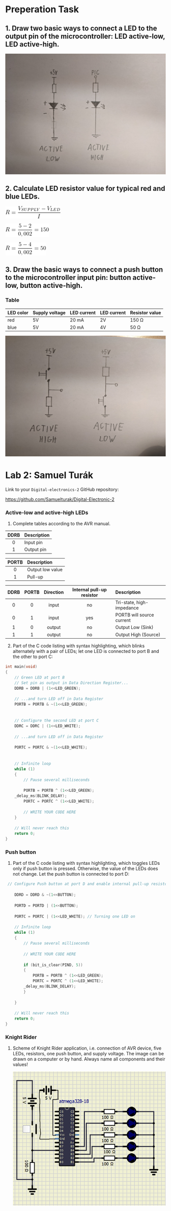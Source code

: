 # Preperation Task

## 1. Draw two basic ways to connect a LED to the output pin of the microcontroller: LED active-low, LED active-high.

![alt text](Images/Pic4.jpg)

## 2. Calculate LED resistor value for typical red and blue LEDs.
 
![alt text](Images/Pic9.png)


![alt text](Images/Pic1.png)


![alt text](Images/Pic2.png)

## 3. Draw the basic ways to connect a push button to the microcontroller input pin: button active-low, button active-high.

### Table
LED color | Supply voltage | LED current | LED current | Resistor value
------------ | -------------| -------------| -------------| ------------- |
red | 5V | 20 mA | 2V | 150 Ω | 
blue | 5V | 20 mA | 4V | 50 Ω | 



![alt text](Images/Pic5.jpg)


# Lab 2: Samuel Turák

Link to your `Digital-electronics-2` GitHub repository:

https://github.com/Samuelturak/Digital-Electronic-2



### Active-low and active-high LEDs

1. Complete tables according to the AVR manual.

| **DDRB** | **Description** |
| :-: | :-- |
| 0 | Input pin |
| 1 | Output pin |

| **PORTB** | **Description** |
| :-: | :-- |
| 0 | Output low value |
| 1 | Pull-up |

| **DDRB** | **PORTB** | **Direction** | **Internal pull-up resistor** | **Description** |
| :-: | :-: | :-: | :-: | :-- |
| 0 | 0 | input | no | Tri-state, high-impedance |
| 0 | 1 | input | yes | PORTB will source current |
| 1 | 0 | output | no | Output Low (Sink) |
| 1 | 1 | output | no | Output High (Source) |

2. Part of the C code listing with syntax highlighting, which blinks alternately with a pair of LEDs; let one LED is connected to port B and the other to port C:

```c
int main(void)
{
    // Green LED at port B
    // Set pin as output in Data Direction Register...
    DDRB = DDRB | (1<<LED_GREEN);
    
    // ...and turn LED off in Data Register
    PORTB = PORTB & ~(1<<LED_GREEN);
    

    // Configure the second LED at port C
    DDRC = DDRC | (1<<LED_WHITE);
    
    // ...and turn LED off in Data Register
    
    PORTC = PORTC & ~(1<<LED_WHITE);
    

    // Infinite loop
    while (1)
    {
        // Pause several milliseconds
        
        PORTB = PORTB ^ (1<<LED_GREEN);
	_delay_ms(BLINK_DELAY);
        PORTC = PORTC ^ (1<<LED_WHITE);
        
        // WRITE YOUR CODE HERE
    }

    // Will never reach this
    return 0;
}
```


### Push button

1. Part of the C code listing with syntax highlighting, which toggles LEDs only if push button is pressed. Otherwise, the value of the LEDs does not change. Let the push button is connected to port D:

```c
 // Configure Push button at port D and enable internal pull-up resistor
	
    DDRD = DDRD & ~(1<<BUTTON);
	
    PORTD = PORTD | (1<<BUTTON); 

    PORTC = PORTC | (1<<LED_WHITE); // Turning one LED on
	
    // Infinite loop
    while (1)
    {
        // Pause several milliseconds

        // WRITE YOUR CODE HERE
        
        if (bit_is_clear(PIND, 5))
        {
            PORTB = PORTB ^ (1<<LED_GREEN);
            PORTC = PORTC ^ (1<<LED_WHITE);
	    _delay_ms(BLINK_DELAY);
        }
        
    }

    // Will never reach this
    return 0;
}
```


### Knight Rider

1. Scheme of Knight Rider application, i.e. connection of AVR device, five LEDs, resistors, one push button, and supply voltage. The image can be drawn on a computer or by hand. Always name all components and their values!

   ![your figure](Images/KnightRider.PNG)